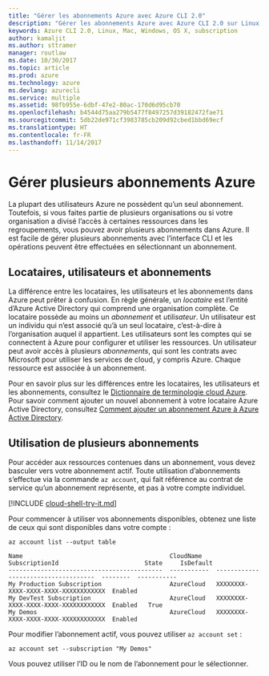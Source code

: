 ```yaml
---
title: "Gérer les abonnements Azure avec Azure CLI 2.0"
description: "Gérer les abonnements Azure avec Azure CLI 2.0 sur Linux, Mac ou Windows."
keywords: Azure CLI 2.0, Linux, Mac, Windows, OS X, subscription
author: kamaljit
ms.author: sttramer
manager: routlaw
ms.date: 10/30/2017
ms.topic: article
ms.prod: azure
ms.technology: azure
ms.devlang: azurecli
ms.service: multiple
ms.assetid: 98fb955e-6dbf-47e2-80ac-170d6d95cb70
ms.openlocfilehash: b4544d75aa279b5477f8497257d39182472fae71
ms.sourcegitcommit: 5db22de971cf3983785cb209d92cbed1bbd69ecf
ms.translationtype: HT
ms.contentlocale: fr-FR
ms.lasthandoff: 11/14/2017
---
```

# <a name="manage-multiple-azure-subscriptions"></a>Gérer plusieurs abonnements Azure

La plupart des utilisateurs Azure ne possèdent qu’un seul abonnement. Toutefois, si vous faites partie de plusieurs organisations ou si votre organisation a divisé l’accès à certaines ressources dans les regroupements, vous pouvez avoir plusieurs abonnements dans Azure. Il est facile de gérer plusieurs abonnements avec l’interface CLI et les opérations peuvent être effectuées en sélectionnant un abonnement.

## <a name="tenants-users-and-subscriptions"></a>Locataires, utilisateurs et abonnements

La différence entre les locataires, les utilisateurs et les abonnements dans Azure peut prêter à confusion. En règle générale, un _locataire_ est l’entité d’Azure Active Directory qui comprend une organisation complète. Ce locataire possède au moins un _abonnement_ et _utilisateur_. Un utilisateur est un individu qui n’est associé qu’à un seul locataire, c’est-à-dire à l’organisation auquel il appartient. Les utilisateurs sont les comptes qui se connectent à Azure pour configurer et utiliser les ressources. Un utilisateur peut avoir accès à plusieurs _abonnements_, qui sont les contrats avec Microsoft pour utiliser les services de cloud, y compris Azure. Chaque ressource est associée à un abonnement.

Pour en savoir plus sur les différences entre les locataires, les utilisateurs et les abonnements, consultez le [Dictionnaire de terminologie cloud Azure](/azure/azure-glossary-cloud-terminology).
Pour savoir comment ajouter un nouvel abonnement à votre locataire Azure Active Directory, consultez [Comment ajouter un abonnement Azure à Azure Active Directory](/en-us/azure/active-directory/active-directory-how-subscriptions-associated-directory).

## <a name="working-with-multiple-subscriptions"></a>Utilisation de plusieurs abonnements

Pour accéder aux ressources contenues dans un abonnement, vous devez basculer vers votre abonnement actif. Toute utilisation d’abonnements s’effectue via la commande `az account`, qui fait référence au contrat de service qu’un abonnement représente, et pas à votre compte individuel.

[!INCLUDE [cloud-shell-try-it.md](includes/cloud-shell-try-it.md)]

Pour commencer à utiliser vos abonnements disponibles, obtenez une liste de ceux qui sont disponibles dans votre compte :

```azurecli-interactive
az account list --output table
```

```Output
Name                                         CloudName    SubscriptionId                        State     IsDefault
-------------------------------------------  -----------  ------------------------------------  --------  -----------
My Production Subscription                   AzureCloud   XXXXXXXX-XXXX-XXXX-XXXX-XXXXXXXXXXXX  Enabled
My DevTest Subscription                      AzureCloud   XXXXXXXX-XXXX-XXXX-XXXX-XXXXXXXXXXXX  Enabled   True
My Demos                                     AzureCloud   XXXXXXXX-XXXX-XXXX-XXXX-XXXXXXXXXXXX  Enabled
```

Pour modifier l’abonnement actif, vous pouvez utiliser `az account set` :

```azurecli-interactive
az account set --subscription "My Demos"
```

Vous pouvez utiliser l’ID ou le nom de l’abonnement pour le sélectionner.
